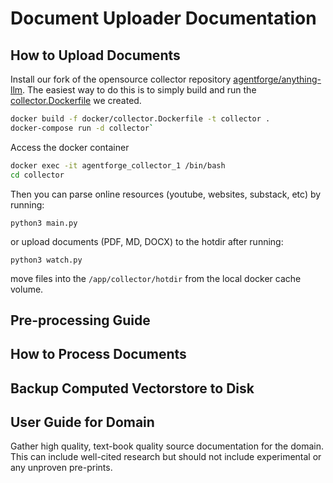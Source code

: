 # Document Uploader Documentation

## How to Upload Documents

Install our fork of the opensource collector repository [agentforge/anything-llm](https://github.com/agentforge/anything-llm/tree/master/collector). The easiest way to do this is to simply build and run the [collector.Dockerfile](https://github.com/fragro/agentforge/blob/main/docker/collector.Dockerfile) we created.

```bash
docker build -f docker/collector.Dockerfile -t collector .
docker-compose run -d collector`
```

Access the docker container
```bash
docker exec -it agentforge_collector_1 /bin/bash
cd collector
```

Then you can parse online resources (youtube, websites, substack, etc) by running:

`python3 main.py`

or upload documents (PDF, MD, DOCX) to the hotdir after running:

`python3 watch.py`

move files into the `/app/collector/hotdir` from the local docker cache volume.

## Pre-processing Guide

## How to Process Documents

## Backup Computed Vectorstore to Disk


## User Guide for Domain 

Gather high quality, text-book quality source documentation for the domain. This can include well-cited research but should not include experimental or any unproven pre-prints.
